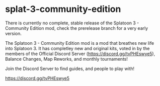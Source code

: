 # splat-3-community-edition
There is currently no complete, stable release of the Splatoon 3 - Community Edition mod, check the prerelease branch for a very early version.

The Splatoon 3 - Community Edition mod is a mod that breathes new life into Splatoon 3. It has completley new and original kits, voted in by the members of the Official Discord Server (https://discord.gg/tvPHEswye5), Balance Changes, Map Reworks, and monthly tournaments!

Join the Discord Server to find guides, and people to play with!

https://discord.gg/tvPHEswye5
